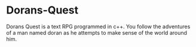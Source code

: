 # Dorans-Quest
Dorans Quest is a text RPG programmed in c++.
You follow the adventures of a man named doran as
he attempts to make sense of the world around him.
